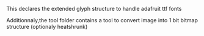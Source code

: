 This declares the extended glyph structure to handle
adafruit ttf fonts

Additionnaly,the tool folder contains a tool to convert image into 1 bit bitmap structure (optionaly heatshrunk)
